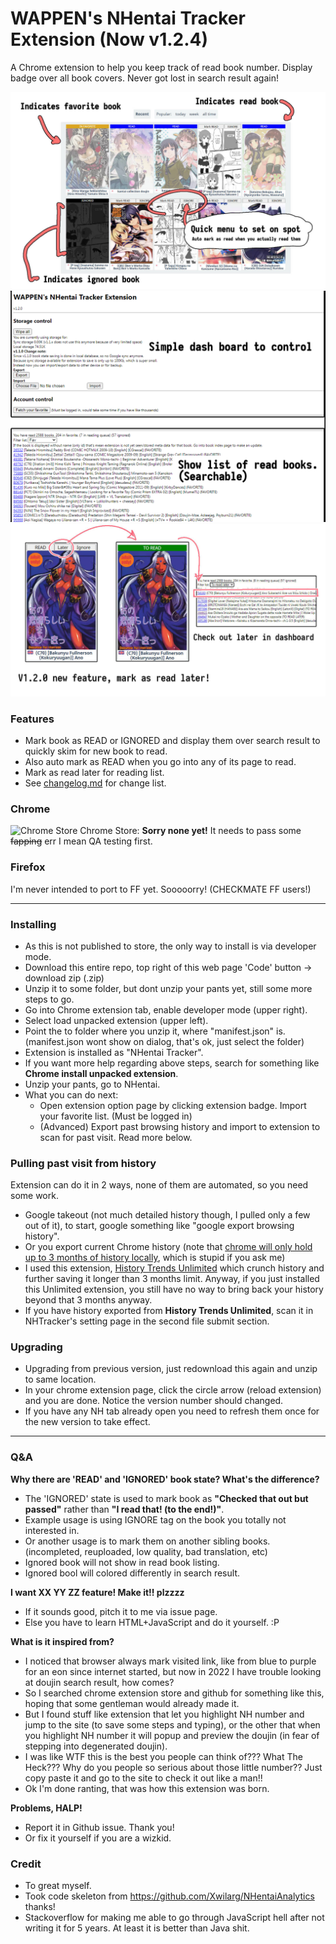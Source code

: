 
# WAPPEN's NHentai Tracker Extension (Now v1.2.4)
A Chrome extension to help you keep track of read book number.
Display badge over all book covers. Never got lost in search result again!

![Preview](preview/preview.jpg)
![Preview](preview/preview2.png)
![Preview](preview/preview3.jpg)

### Features
- Mark book as READ or IGNORED and display them over search result to quickly skim for new book to read.
- Also auto mark as READ when you go into any of its page to read.
- Mark as read later for reading list.
- See [changelog.md](changelog.md) for change list.

### Chrome
![Chrome Store](https://developer.chrome.com/images/meta/favicon-32x32.png) Chrome Store: **Sorry none yet!** It needs to pass some ~~fapping~~ err I mean QA testing first.

### Firefox
I'm never intended to port to FF yet. Sooooorry! (CHECKMATE FF users!)

------

### Installing
- As this is not published to store, the only way to install is via developer mode.
- Download this entire repo, top right of this web page 'Code' button -> download zip (.zip) 
- Unzip it to some folder, but dont unzip your pants yet, still some more steps to go.
- Go into Chrome extension tab, enable developer mode (upper right).
- Select load unpacked extension (upper left).
- Point the to folder where you unzip it, where "manifest.json" is. (manifest.json wont show on dialog, that's ok, just select the folder)
- Extension is installed as "NHentai Tracker". 
- If you want more help regarding above steps, search for something like **Chrome install unpacked extension**.
- Unzip your pants, go to NHentai.
- What you can do next:
  - Open extension option page by clicking extension badge. Import your favorite list. (Must be logged in)
  - (Advanced) Export past browsing history and import to extension to scan for past visit. Read more below.

### Pulling past visit from history
Extension can do it in 2 ways, none of them are automated, so you need some work.
- Google takeout (not much detailed history though, I pulled only a few out of it), to start, google something like "google export browsing history".
- Or you export current Chrome history (note that [chrome will only hold up to 3 months of history locally](https://superuser.com/questions/364470/), which is stupid if you ask me)
- I used this extension, [History Trends Unlimited](https://chrome.google.com/webstore/detail/history-trends-unlimited/pnmchffiealhkdloeffcdnbgdnedheme) which crunch history and further saving it longer than 3 months limit. 
Anyway, if you just installed this Unlimited extension, you still have no way to bring back your history beyond that 3 months anyway.
- If you have history exported from **History Trends Unlimited**, scan it in NHTracker's setting page in the second file submit section.

### Upgrading
- Upgrading from previous version, just redownload this again and unzip to same location.
- In your chrome extension page, click the circle arrow (reload extension) and you are done. Notice the version number should changed.
- If you have any NH tab already open you need to refresh them once for the new version to take effect.

------

### Q&A
**Why there are 'READ' and 'IGNORED' book state? What's the difference?**
- The 'IGNORED' state is used to mark book as **"Checked that out but passed"** rather than **"I read that! (to the end!)"**. 
- Example usage is using IGNORE tag on the book you totally not interested in. 
- Or another usage is to mark them on another sibling books. (incompleted, reuploaded, low quality, bad translation, etc)
- Ignored book will not show in read book listing.
- Ignored bool will colored differently in search result.
  
**I want XX YY ZZ feature! Make it!! plzzzz**
- If it sounds good, pitch it to me via issue page.
- Else you have to learn HTML+JavaScript and do it yourself. :P

**What is it inspired from?**
- I noticed that browser always mark visited link, like from blue to purple for an eon since internet started, but now in 2022 I have trouble looking at doujin search result, how comes?
- So I searched chrome extension store and github for something like this, hoping that some gentleman would already made it.
- But I found stuff like extension that let you highlight NH number and jump to the site (to save some steps and typing), or the other that when you highlight NH number it will popup and preview the doujin (in fear of stepping into degenerated doujin). 
- I was like WTF this is the best you people can think of??? What The Heck??? Why do you people so serious about those little number?? Just copy paste it and go to the site to check it out like a man!!
- Ok I'm done ranting, that was how this extension was born.

**Problems, HALP!**
- Report it in Github issue. Thank you!
- Or fix it yourself if you are a wizkid.

### Credit
- To great myself.
- Took code skeleton from https://github.com/Xwilarg/NHentaiAnalytics thanks!
- Stackoverflow for making me able to go through JavaScript hell after not writing it for 5 years. At least it is better than Java shit.
